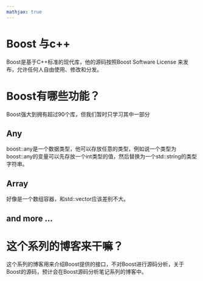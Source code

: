 ```yaml
---
mathjax: true
---
```


# Boost 与c++
 Boost是基于C++标准的现代库，他的源码按照Boost Software License 来发布，允许任何人自由使用、修改和分发。

# Boost有哪些功能？
 Boost强大到拥有超过90个库，但我们暂时只学习其中一部分

<!---more-->

## Any 
 boost::any是一个数据类型，他可以存放任意的类型，例如说一个类型为boost::any的变量可以先存放一个int类型的值，然后替换为一个std::string的类型字符串。

## Array
 好像是一个数组容器，和std::vector应该差别不大。

## and more ...

# 这个系列的博客来干嘛？
 这个系列的博客用来介绍Boost提供的接口，不对Boost进行源码分析，关于Boost的源码，预计会在Boost源码分析笔记系列的博客中。